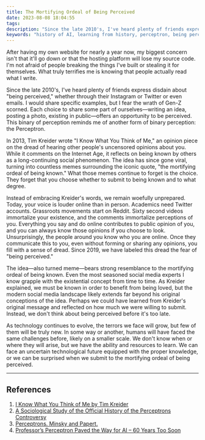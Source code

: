 ```yaml
---
title: The Mortifying Ordeal of Being Perceived
date: 2023-08-08 18:04:55
tags:
description: "Since the late 2010's, I've heard plenty of friends express disdain about being perceived, whether through their Instagram or Twitter or even emails. I would share specific examples, but I fear the wrath of Gen-Z scorned. Each choice to share some part of ourselves—writing an idea, posting a photo, existing in public—offers an opportunity to be perceived. This binary of perception reminds me of another form of binary perception the Perceptron."
keywords: "history of AI, learning from history, perceptron, being perceived, the mortifying ordeal of being known, rosenblatt, social media, AI, history, technology"
---
```



After having my own website for nearly a year now, my biggest concern isn't that it'll go down or that the hosting platform will lose my source code. I'm not afraid of people breaking the things I've built or stealing it for themselves. What truly terrifies me is knowing that people actually read what I write.

Since the late 2010's, I've heard plenty of friends express disdain about "being perceived," whether through their Instagram or Twitter or even emails. I would share specific examples, but I fear the wrath of Gen-Z scorned. Each choice to share some part of ourselves—writing an idea, posting a photo, existing in public—offers an opportunity to be perceived. This binary of perception reminds me of another form of binary perception: the Perceptron.



In 2013, Tim Kreider wrote "I Know What You Think of Me," an opinion piece on the dread of hearing other people's uncensored opinions about you. While it comments on the Internet Age, it reflects on being known by others as a long-continuing social phenomenon. The idea has since gone viral, turning into countless memes surrounding the iconic quote, "the mortifying ordeal of being known." What those memes continue to forget is the choice. They forget that you choose whether to submit to being known and to what degree. 

Instead of embracing Kreider's words, we remain woefully unprepared. Today, your voice is louder online than in person. Academics need Twitter accounts. Grassroots movements start on Reddit. Sixty second videos immortalize your existence, and the comments immortalize perceptions of you. Everything you say and do online contributes to public opinion of you, and you can always know those opinions if you choose to look. Unsurprisingly, the people around you know who you are online. Once they communicate this to you, even without forming or sharing any opinions, you fill with a sense of dread. Since 2019, we have labeled this dread the fear of "being perceived."

The idea—also turned meme—bears strong resemblance to the mortifying ordeal of being known. Even the most seasoned social media experts I know grapple with the existential concept from time to time. As Kreider explained, we must be known in order to benefit from being loved, but the modern social media landscape likely extends far beyond his original conceptions of the idea. Perhaps we could have learned from Kreider's original message and reflected on how much we were willing to submit. Instead, we don't think about being perceived before it's too late.

As technology continues to evolve, the terrors we face will grow, but few of them will be truly new. In some way or another, humans will have faced the same challenges before, likely on a smaller scale. We don't know when or where they will arise, but we have the ability and resources to learn. We can face an uncertain technological future equipped with the proper knowledge, or we can be surprised when we submit to the mortifying ordeal of being perceived.

---
## References

1. [I Know What You Think of Me by Tim Kreider](https://archive.nytimes.com/opinionator.blogs.nytimes.com/2013/06/15/i-know-what-you-think-of-me/?smid=pl-share)
2. [A Sociological Study of the Official History of the Perceptrons Controversy](https://doi.org/10.1177/030631296026003005)
3. [Perceptrons. Minsky and Papert.](https://archive.org/details/perceptronsintro00mins)
4. [Professor’s Perceptron Paved the Way for AI – 60 Years Too Soon](https://news.cornell.edu/stories/2019/09/professors-perceptron-paved-way-ai-60-years-too-soon)